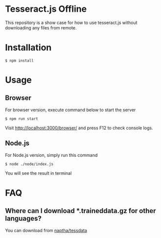 Tesseract.js Offline
====================

This repository is a show case for how to use tesseract.js without downloading any files from remote.

# Installation

```shell
$ npm install
```

# Usage

## Browser

For browser version, execute command below to start the server

```shell
$ npm run start
```

Visit [http://localhost:3000/browser/](http://localhost:3000/browser/) and press F12 to check console logs.

## Node.js

For Node.js version, simply run this command

```shell
$ node ./node/index.js
```

You will see the result in terminal

# FAQ

## Where can I download \*.traineddata.gz for other languages?

You can download from [naptha/tessdata](https://github.com/naptha/tessdata/tree/gh-pages/4.0.0)
